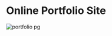 # Online Portfolio Site 

![portfolio pg](https://user-images.githubusercontent.com/8379016/51363277-4d47fc00-1aa5-11e9-877c-807b21f572e5.png)
